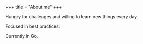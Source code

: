+++
title = "About me"
+++

Hungry for challenges and willing to learn new things every day.

Focused in best practices.

Currently in Go.